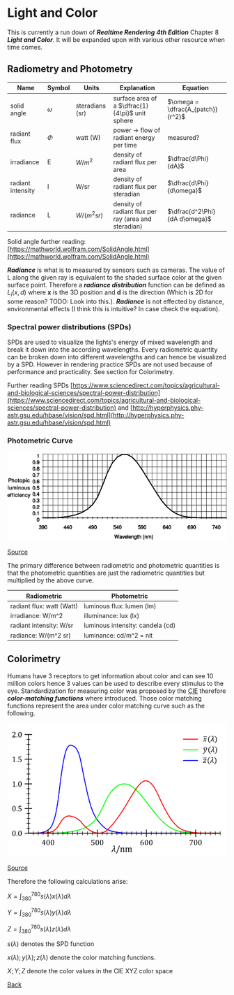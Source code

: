 # Light and Color

This is currently a run down of ***Realtime Rendering 4th Edition*** Chapter 8 ***Light and Color***. It will be expanded upon with various other resource when time comes.

## Radiometry and Photometry

| Name              | Symbol   | Units           | Explanation                                          | Equation                          |
| ----------------- | -------- | --------------- | ---------------------------------------------------- | --------------------------------- |
| solid angle       | $\omega$ | steradians (sr) | surface area of a $\dfrac{1}{4\pi}$ unit sphere      | $\omega = \dfrac{A_{patch}}{r^2}$ |
| radiant flux      | $\Phi$   | watt (W)        | power -> flow of radiant energy per time             | measured?                         |
| irradiance        | E        | $W / m^2$       | density of radiant flux per area                     | $\dfrac{d\Phi}{dA}$               |
| radiant intensity | I        | W/sr            | density of radiant flux per steradian                | $\dfrac{d\Phi}{d\omega}$          |
| radiance          | L        | $W/(m^2 sr)$    | density of radiant flux per ray (area and steradian) | $\dfrac{d^2\Phi}{dA d\omega}$     |

Solid angle further reading: [https://mathworld.wolfram.com/SolidAngle.html](https://mathworld.wolfram.com/SolidAngle.html)

***Radiance*** is what is to measured by sensors such as cameras. The value of L along the given ray is equivalent to the shaded surface color at the given surface point. Therefore a ***radiance distribution*** function can be defined as $L_i(x, d)$ where **x** is the 3D position and **d** is the direction (Which is 2D for some reason? TODO: Look into this.). ***Radiance*** is not effected by distance, environmental effects (I think this is intuitive? In case check the equation).

### Spectral power distributions (SPDs)

SPDs are used to visualize the lights's energy of mixed wavelength and break it down into the according wavelengths. Every radiometric quantity can be broken down into different wavelengths and can hence be visualized by a SPD. However in rendering practice SPDs are not used because of performance and practicality. See section for Colorimetry.

Further reading SPDs [https://www.sciencedirect.com/topics/agricultural-and-biological-sciences/spectral-power-distribution](https://www.sciencedirect.com/topics/agricultural-and-biological-sciences/spectral-power-distribution) and [http://hyperphysics.phy-astr.gsu.edu/hbase/vision/spd.html](http://hyperphysics.phy-astr.gsu.edu/hbase/vision/spd.html)

### Photometric Curve

![Curve](pictures/CIE-photometric-curve.png)

[Source](https://www.researchgate.net/figure/CIE-photometric-curve_fig1_2711215)

The primary difference between radiometric and photometric quantities is that the photometric quantities are just the radiometric quantities but multiplied by the above curve.

| Radiometric               | Photometric                      |
| ------------------------- | -------------------------------- |
| radiant flux: watt (Watt) | luminous flux: lumen (lm)        |
| irradiance: W/m^2         | illuminance: lux (lx)            |
| radiant intensity: W/sr   | luminous intensity: candela (cd) |
| radiance: W/(m^2 sr)      | luminance: cd/m^2 = nit          |

## Colorimetry

Humans have 3 receptors to get information about color and can see 10 million colors hence 3 values can be used to describe every stimulus to the eye. Standardization for measuring color was proposed by the [CIE](http://cie.co.at/) therefore ***color-matching functions*** where introduced. Those color matching functions represent the area under color matching curve such as the following.

![color matching curve](pictures/CIE_1931_XYZ_Color_Matching_Functions.svg)

[Source](https://commons.wikimedia.org/wiki/File:CIE_1931_XYZ_Color_Matching_Functions.svg)

Therefore the following calculations arise:

$X = \int_{380}^{780} s(\lambda) x(\lambda) d\lambda$

$Y = \int_{380}^{780} s(\lambda) y(\lambda) d\lambda$

$Z = \int_{380}^{780} s(\lambda) z(\lambda) d\lambda$

$s(\lambda)$ denotes the SPD function

$x(\lambda);y(\lambda);z(\lambda)$ denote the color matching functions.

$X; Y; Z$ denote the color values in the CIE XYZ color space

[Back](./)

